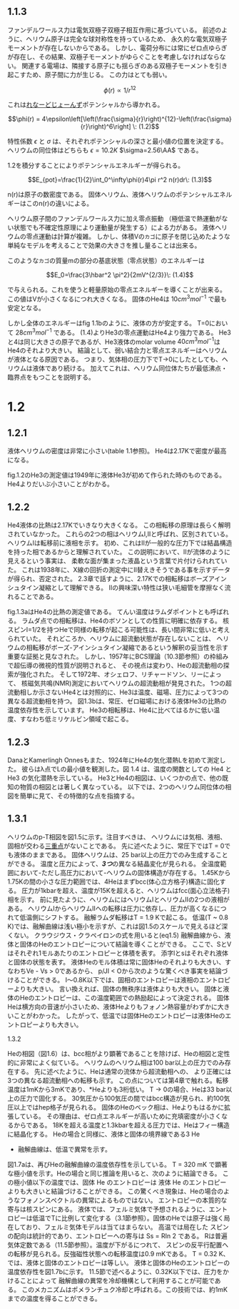 ## 1.1.3

ファンデルワールス力は電気双極子双極子相互作用に基づいている。
前述のように、ヘリウム原子は完全な球対称性を持っているため、
永久的な電気双極子モーメントが存在しないからである。
しかし、電荷分布には常にゼロ点ゆらぎが存在し、その結果、双極子モーメントがゆらぐことを考慮しなければならない。
関連する電場は、隣接する原子にも揺らぎのある双極子モーメントを引き起こすため、原子間に力が生じる。
この力はとても弱い。

$$\phi(r)\propto 1/r^{12}$$

これは[れなーどじょーんず](./lennard-jones-potential.md)ポテンシャルから導かれる。

$$\phi(r) = 4\epsilon\left[\left(\frac{\sigma}{r}\right)^{12}-\left(\frac{\sigma}{r}\right)^6\right] \: (1.2)$$

特性係数 $\epsilon$ と $\sigma$ は、それぞれポテンシャルの深さと最小値の位置を決定する。
ヘリウムの同位体はどちらも $\epsilon=10.2K$ $\sigma=2.56\AA$ である。

1.2を積分することによりポテンシャルエネルギーが得られる。

$$E_{pot}=\frac{1}{2}\int_0^\infty\phi(r)4\pi r^2 n(r)dr\: (1.3)$$

n(r)は原子の数密度である。
固体ヘリウム、液体ヘリウムのポテンシャルエネルギーはこのn(r)の違いによる。

ヘリウム原子間のファンデルワールス力に加え零点振動
（極低温で熱運動がない状態でも不確定性原理により運動量が発生する）による力がある。
液体ヘリウムの零点運動は計算が複雑。
しかし、体積Vの`カゴ`に原子を閉じ込めたような
単純なモデルを考えることで効果の大きさを推し量ることは出来る。

このような`カゴ`の質量mの部分の基底状態（零点状態）のエネルギーは

$$E_0=\frac{3\hbar^2 \pi^2}{2mV^{2/3}}\: (1.4)$$

で与えられる。これを使うと軽量原始の零点エネルギーを導くことが出来る。
この値はVが小さくなるにつれ大きくなる。
固体のHe4は $10cm^3mol^{-1}$ で最も安定となる。

しかし全体のエネルギーはfig 1.1bのように、液体の方が安定する。
T=0において $28cm^3mol^{-1}$ である。
(1.4)よりHe3の零点運動はHe4より強力である。
He3と4は同じ大きさの原子であるが、He3液体のmolar volume $40cm^3mol^{-1}$は
He4のそれより大きい。
結論として、弱い結合力と零点エネルギーはヘリウムが液体となる原因である。
つまり、気体相の圧力下でT→0にしたとしても、ヘリウムは液体であり続ける。
加えてこれは、ヘリウム同位体たちが最低沸点・臨界点をもつことを説明する。

# 1.2

## 1.2.1

液体ヘリウムの密度は非常に小さい(table 1.1参照)。
He4は2.17Kで密度が最高になる。

fig.1.2のHe3の測定値は1949年に液体He3が初めて作られた時のものである。
He4よりだいぶ小さいことがわかる。

## 1.2.2

He4液体の比熱は2.17Kでいきなり大きくなる。
この相転移の原理は長らく解明されていなかった。
これらの2つの相はヘリウムI,IIと呼ばれ、区別されている。
ヘリウムIは転移前に液相を示す。
初め、これはIIが一般的な圧力下では結晶構造を持った相であるからと理解されていた。
この説明において、IIが流体のように見えるという事実は、
柔軟な面が集まった液晶という言葉で片付けられれていた。
これは1938年に、X線の回折の測定中にII替えきそうである事を示すデータが得られ、否定された。
2.3章で話すように、2.17Kでの相転移はボーズアインシュタイン凝縮として理解できる。
IIの興味深い特性は狭い毛細管を摩擦なく流れることである。

fig.1.3aはHe4の比熱の測定値である。
てんい温度はラムダポイントとも呼ばれる。
ラムダ点での相転移は、He4のボソンとしての性質に明確に依存する。
核スピンI=1/2を持つHeで同様の転移が起こる可能性は、長い間非常に低いと考えられていた。
それどころか、ヘリウムに超流動状態が存在しないことは、
ヘリウムの相転移がボーズ-アインシュタイン凝縮であるという解釈の妥当性を示す
重要な証拠と見なされた。
しかし、1957年にBCS理論（10.3節参照）の枠組みで超伝導の微視的性質が説明されると、
その視点は変わり、Heの超流動相の探索が強化された。
そして1972年、オシェロフ、リチャードソン、リーによって、
核磁気共鳴(NMR)測定においてヘリウムの超流動相が発見された。
1つの超流動相しか示さないHe4とは対照的に、He3は温度、磁場、圧力によって3つの異なる超流動相を持つ。
図1.3bは、常圧、ゼロ磁場における液体He3の比熱の温度依存性を示しています。
He3の相転移は、He4に比べてはるかに低い温度、すなわち低ミリケルビン領域で起こる。

## 1.2.3

DanaとKamerlingh Onnesもまた、1924年にHe4の気化潜熱Lを初めて測定した。
彼らはλ点でLの最小値を観測した。図 1.4 は、温度の関数としての He4 と He3 の気化潜熱を示している。
He3とHe4の相図は、いくつかの点で、他の既知の物質の相図とは著しく異なっている。
以下では、2つのヘリウム同位体の相図を簡単に見て、その特徴的な点を指摘する。

## 1.3.1

ヘリウムのp-T相図を図1.5に示す。注目すべきは、
ヘリウムには気相、液相、固相が交わる<ins>三重点</ins>がないことである。
先に述べたように、常圧下ではT = 0でも液体のままである。
固体ヘリウムは、25 bar以上の圧力でのみ生成することができる。
温度と圧力によって、***3つ***の異なる結晶変化が見られる。
全温度範囲において-ただし高圧力において-ヘリウムの固体構造が存在する。
1.45Kから1.75Kの間の小さな圧力範囲では、4Heはまずbcc(体心立方格子)構造に固化する。
圧力が1kbarを超え、温度が15Kを超えると、ヘリウムはfcc(面心立法格子)相を示す。
前に見たように、ヘリウムにはヘリウムIとヘリウムIIの2つの液相がある。
ヘリウムIからヘリウムIIへの転移は圧力に依存し、圧力が高くなるにつれて低温側にシフトする。
融解ラムダ転移はT = 1.9 Kで起こる。
低温(T ~ 0.8 K)では、融解曲線は浅い極小を示すが、これは図1.5のスケールで見えるほど深くない。
クラウジウス・クラペイロンの式を用いると(eq1.5)
融解曲線から、液体と固体のHeのエントロピーについて結論を導くことができる。
ここで、SとVはそれぞれ1モルあたりのエントロピーと体積を表す。
添字lとsはそれぞれ液体と固体の状態を表す。
液体Heのモル体積は常に固体Heのそれよりも大きい、すなわちVe - Vs > 0であるから、
p/JI < Oから次のような驚くべき事実を結論づけることができる。
I～0.8K以下では、固相のエントロピーは液相のエントロピーよりも大きい。
言い換えれば、固体の無秩序は液体よりも大きい。
固体と液体のHeのエントロピーは、この温度範囲での熱励起によって決定される。
固体Heは横方向の音速が小さいため、液体Heよりもフォノン熱容量がわずかに大きいことがわかった。
したがって、低温では固体Heのエントロピーは液体Heのエントロピーよりも大きい。

1.3.2

Heの相図（図1.6）は、bcc相がより顕著であることを除けば、Heの相図と定性的に非常によく似ている。
ヘリウムのヘリウム相は100 bar以上の圧力でのみ存在する。
先に述べたように、Heは通常の流体から超流動相への、
より正確には3つの異なる超流動相への転移も示す。
この点については第4章で触れる。転移温度は1mKから3mKであり、*Heよりも3桁低い。
T → 0の場合、Heは33 bar以上の圧力で固化する。
30気圧から100気圧の間ではbcc構造が見られ、約100気圧以上ではhep格子が見られる。
固体のHeのベック相は、Heよりもはるかに拡張している。
その理由は、ゼロ点エネルギーが高いために充填密度が小さくなるからである。
18Kを超える温度と1.3kbarを超える圧力では、Heはフィー構造に結晶化する。
Heの場合と同様に、液体と固体の境界線である3 He
- 融解曲線は、低温で異常を示す。

図1.7aは、再びHeの融解曲線の温度依存性を示している。
T = 320 mK で顕著な極小値を示す。Heの場合と同じ推論を用いると、次のように結論できる。
この極小値以下の温度では、固体 He のエントロピーは
液体 He のエントロピーよりも大きいと結論づけることができる。
この驚くべき現象は、Heの場合のようなフォノンスペクトルの異常によるものではない。
エントロピーの本質的な寄与は核スピンにある。
液体では、フェルミ気体で予想されるように、エントロピーは低温でTに比例して変化する（3.1節参照）。固体のHeでは原子は強く局在しており、フェルミ気体モデルは当てはまらない。
高温では局在した
スピンの配向は統計的であり、エントロピーへの寄与は Ss = RIn 2 である。
Rは普遍気体定数である（11.5節参照）。温度が下がるにつれて、
スピンの反平行配置への転移が見られる。反強磁性状態への転移温度は0.9 mKである。
T = 0.32 K、では、液体と固体のエントロピーは等しい。
液体と固体のHeのエントロピーの温度依存性を図1.7bに示す。
11.5節で述べるように、0.32K以下では、圧力をかけることによって
融解曲線の異常を冷却機構として利用することが可能である。
このメカニズムはポメランチュク冷却と呼ばれる。この技術では、約1mKまでの温度を得ることができる。
